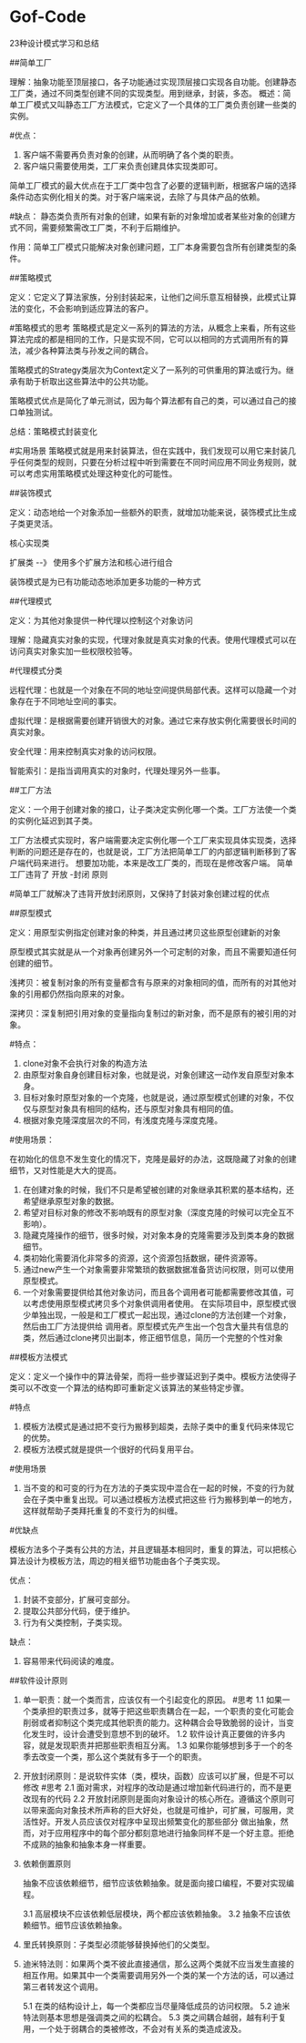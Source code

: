 # Gof-Code
23种设计模式学习和总结

##简单工厂

理解：抽象功能至顶层接口，各子功能通过实现顶层接口实现各自功能。创建静态工厂类，通过不同类型创建不同的实现类型。用到继承，封装，多态。
概述：简单工厂模式又叫静态工厂方法模式，它定义了一个具体的工厂类负责创建一些类的实例。

#优点：
1. 客户端不需要再负责对象的创建，从而明确了各个类的职责。
2. 客户端只需要使用类，工厂来负责创建具体实现类即可。

简单工厂模式的最大优点在于工厂类中包含了必要的逻辑判断，根据客户端的选择条件动态实例化相关的类。对于客户端来说，去除了与具体产品的依赖。

#缺点：
静态类负责所有对象的创建，如果有新的对象增加或者某些对象的创建方式不同，需要频繁需改工厂类，不利于后期维护。

作用：简单工厂模式只能解决对象创建问题，工厂本身需要包含所有创建类型的条件。


##策略模式

定义：它定义了算法家族，分别封装起来，让他们之间乐意互相替换，此模式让算法的变化，不会影响到适应算法的客户。

#策略模式的思考
策略模式是定义一系列的算法的方法，从概念上来看，所有这些算法完成的都是相同的工作，只是实现不同，它可以以相同的方式调用所有的算法，减少各种算法类与孙发之间的耦合。

策略模式的Strategy类层次为Context定义了一系列的可供重用的算法或行为。继承有助于析取出这些算法中的公共功能。

策略模式优点是简化了单元测试，因为每个算法都有自己的类，可以通过自己的接口单独测试。

总结：策略模式封装变化

#实用场景
策略模式就是用来封装算法，但在实践中，我们发现可以用它来封装几乎任何类型的规则，只要在分析过程中听到需要在不同时间应用不同业务规则，就可以考虑实用策略模式处理这种变化的可能性。

##装饰模式

定义：动态地给一个对象添加一些额外的职责，就增加功能来说，装饰模式比生成子类更灵活。

核心实现类

扩展类 --》 使用多个扩展方法和核心进行组合

装饰模式是为已有功能动态地添加更多功能的一种方式

##代理模式

定义：为其他对象提供一种代理以控制这个对象访问

理解：隐藏真实对象的实现，代理对象就是真实对象的代表。使用代理模式可以在访问真实对象实加一些权限校验等。

#代理模式分类

远程代理：也就是一个对象在不同的地址空间提供局部代表。这样可以隐藏一个对象存在于不同地址空间的事实。

虚拟代理：是根据需要创建开销很大的对象。通过它来存放实例化需要很长时间的真实对象。

安全代理：用来控制真实对象的访问权限。

智能索引：是指当调用真实的对象时，代理处理另外一些事。

##工厂方法

定义：一个用于创建对象的接口，让子类决定实例化哪一个类。工厂方法使一个类的实例化延迟到其子类。

工厂方法模式实现时，客户端需要决定实例化哪一个工厂来实现具体实现类，选择判断的问题还是存在的，也就是说，工厂方法把简单工厂的内部逻辑判断移到了客户端代码来进行。
想要加功能，本来是改工厂类的，而现在是修改客户端。
简单工厂违背了 开放 -封闭 原则

#简单工厂就解决了违背开放封闭原则，又保持了封装对象创建过程的优点

##原型模式

定义：用原型实例指定创建对象的种类，并且通过拷贝这些原型创建新的对象

原型模式其实就是从一个对象再创建另外一个可定制的对象，而且不需要知道任何创建的细节。

浅拷贝：被复制对象的所有变量都含有与原来的对象相同的值，而所有的对其他对象的引用都仍然指向原来的对象。

深拷贝：深复制把引用对象的变量指向复制过的新对象，而不是原有的被引用的对象。

#特点：
1. clone对象不会执行对象的构造方法
2. 由原型对象自身创建目标对象，也就是说，对象创建这一动作发自原型对象本身。
3. 目标对象时原型对象的一个克隆，也就是说，通过原型模式创建的对象，不仅仅与原型对象具有相同的结构，还与原型对象具有相同的值。
4. 根据对象克隆深度层次的不同，有浅度克隆与深度克隆。

#使用场景：

在初始化的信息不发生变化的情况下，克隆是最好的办法，这既隐藏了对象的创建细节，又对性能是大大的提高。

1. 在创建对象的时候，我们不只是希望被创建的对象继承其积累的基本结构，还希望继承原型对象的数据。
2. 希望对目标对象的修改不影响既有的原型对象（深度克隆的时候可以完全互不影响）。
3. 隐藏克隆操作的细节，很多时候，对对象本身的克隆需要涉及到类本身的数据细节。
4. 类初始化需要消化非常多的资源，这个资源包括数据，硬件资源等。
5. 通过new产生一个对象需要非常繁琐的数据数据准备货访问权限，则可以使用原型模式。
6. 一个对象需要提供给其他对象访问，而且各个调用者可能都需要修改其值，可以考虑使用原型模式拷贝多个对象供调用者使用。
   在实际项目中，原型模式很少单独出现，一般是和工厂模式一起出现，通过clone的方法创建一个对象，然后由工厂方法提供给
   调用者。原型模式先产生出一个包含大量共有信息的类，然后通过clone拷贝出副本，修正细节信息，简历一个完整的个性对象
   

##模板方法模式

定义：定义一个操作中的算法骨架，而将一些步骤延迟到子类中。模板方法使得子类可以不改变一个算法的结构即可重新定义该算法的某些特定步骤。

#特点
1. 模板方法模式是通过把不变行为搬移到超类，去除子类中的重复代码来体现它的优势。
2. 模板方法模式就是提供一个很好的代码复用平台。

#使用场景
1. 当不变的和可变的行为在方法的子类实现中混合在一起的时候，不变的行为就会在子类中重复出现。可以通过模板方法模式把这些
   行为搬移到单一的地方，这样就帮助子类拜托重复的不变行为的纠缠。
   
#优缺点

模板方法多个子类有公共的方法，并且逻辑基本相同时，重复的算法，可以把核心算法设计为模板方法，周边的相关细节功能由各个子类实现。

优点：
1. 封装不变部分，扩展可变部分。
2. 提取公共部分代码，便于维护。
3. 行为有父类控制，子类实现。

缺点：
1. 容易带来代码阅读的难度。

##软件设计原则

1. 单一职责：就一个类而言，应该仅有一个引起变化的原因。
   #思考
   1.1 如果一个类承担的职责过多，就等于把这些职责耦合在一起，一个职责的变化可能会削弱或者抑制这个类完成其他职责的能力。这种耦合会导致脆弱的设计，当变化发生时，设计会遭受到意想不到的破坏。
   1.2 软件设计真正要做的许多内容，就是发现职责并把那些职责相互分离。
   1.3 如果你能够想到多于一个的冬季去改变一个类，那么这个类就有多于一个的职责。

2. 开放封闭原则：是说软件实体（类，模块，函数）应该可以扩展，但是不可以修改
    #思考
    2.1 面对需求，对程序的改动是通过增加新代码进行的，而不是更改现有的代码
    2.2 开放封闭原则是面向对象设计的核心所在。遵循这个原则可以带来面向对象技术所声称的巨大好处，也就是可维护，可扩展，可服用，灵活性好。开发人员应该仅对程序中呈现出频繁变化的那些部分
        做出抽象，然而，对于应用程序中的每个部分都刻意地进行抽象同样不是一个好主意。拒绝不成熟的抽象和抽象本身一样重要。
        
3. 依赖倒置原则
   
   抽象不应该依赖细节，细节应该依赖抽象。就是面向接口编程，不要对实现编程。
   
   3.1 高层模块不应该依赖低层模块，两个都应该依赖抽象。
   3.2 抽象不应该依赖细节。细节应该依赖抽象。

4. 里氏转换原则：子类型必须能够替换掉他们的父类型。

5. 迪米特法则：如果两个类不彼此直接通信，那么这两个类就不应当发生直接的相互作用。如果其中一个类需要调用另外一个类的某一个方法的话，可以通过第三者转发这个调用。

   5.1 在类的结构设计上，每一个类都应当尽量降低成员的访问权限。
   5.2 迪米特法则基本思想是强调类之间的松耦合。
   5.3 类之间耦合越弱，越有利于复用，一个处于弱耦合的类被修改，不会对有关系的类造成波及。



